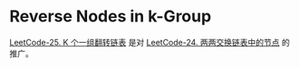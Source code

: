 # Reverse Nodes in k-Group



[LeetCode-25. K 个一组翻转链表](https://leetcode.cn/problems/reverse-nodes-in-k-group/) 是对 [LeetCode-24. 两两交换链表中的节点](https://leetcode.cn/problems/swap-nodes-in-pairs/) 的推广。

